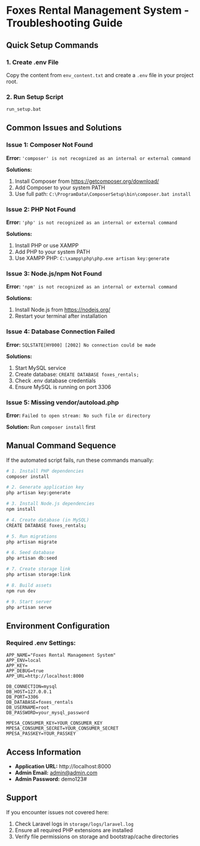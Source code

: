 # Foxes Rental Management System - Troubleshooting Guide

## Quick Setup Commands

### 1. Create .env File
Copy the content from `env_content.txt` and create a `.env` file in your project root.

### 2. Run Setup Script
```bash
run_setup.bat
```

## Common Issues and Solutions

### Issue 1: Composer Not Found
**Error:** `'composer' is not recognized as an internal or external command`

**Solutions:**
1. Install Composer from https://getcomposer.org/download/
2. Add Composer to your system PATH
3. Use full path: `C:\ProgramData\ComposerSetup\bin\composer.bat install`

### Issue 2: PHP Not Found
**Error:** `'php' is not recognized as an internal or external command`

**Solutions:**
1. Install PHP or use XAMPP
2. Add PHP to your system PATH
3. Use XAMPP PHP: `C:\xampp\php\php.exe artisan key:generate`

### Issue 3: Node.js/npm Not Found
**Error:** `'npm' is not recognized as an internal or external command`

**Solutions:**
1. Install Node.js from https://nodejs.org/
2. Restart your terminal after installation

### Issue 4: Database Connection Failed
**Error:** `SQLSTATE[HY000] [2002] No connection could be made`

**Solutions:**
1. Start MySQL service
2. Create database: `CREATE DATABASE foxes_rentals;`
3. Check .env database credentials
4. Ensure MySQL is running on port 3306

### Issue 5: Missing vendor/autoload.php
**Error:** `Failed to open stream: No such file or directory`

**Solution:** Run `composer install` first

## Manual Command Sequence

If the automated script fails, run these commands manually:

```bash
# 1. Install PHP dependencies
composer install

# 2. Generate application key
php artisan key:generate

# 3. Install Node.js dependencies
npm install

# 4. Create database (in MySQL)
CREATE DATABASE foxes_rentals;

# 5. Run migrations
php artisan migrate

# 6. Seed database
php artisan db:seed

# 7. Create storage link
php artisan storage:link

# 8. Build assets
npm run dev

# 9. Start server
php artisan serve
```

## Environment Configuration

### Required .env Settings:
```env
APP_NAME="Foxes Rental Management System"
APP_ENV=local
APP_KEY=
APP_DEBUG=true
APP_URL=http://localhost:8000

DB_CONNECTION=mysql
DB_HOST=127.0.0.1
DB_PORT=3306
DB_DATABASE=foxes_rentals
DB_USERNAME=root
DB_PASSWORD=your_mysql_password

MPESA_CONSUMER_KEY=YOUR_CONSUMER_KEY
MPESA_CONSUMER_SECRET=YOUR_CONSUMER_SECRET
MPESA_PASSKEY=YOUR_PASSKEY
```

## Access Information

- **Application URL:** http://localhost:8000
- **Admin Email:** admin@admin.com
- **Admin Password:** demo123#

## Support

If you encounter issues not covered here:
1. Check Laravel logs in `storage/logs/laravel.log`
2. Ensure all required PHP extensions are installed
3. Verify file permissions on storage and bootstrap/cache directories
